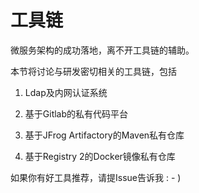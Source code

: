 # 工具链

微服务架构的成功落地，离不开工具链的辅助。

本节将讨论与研发密切相关的工具链，包括

1. Ldap及内网认证系统

2. 基于Gitlab的私有代码平台

3. 基于JFrog Artifactory的Maven私有仓库

4. 基于Registry 2的Docker镜像私有仓库

如果你有好工具推荐，请提Issue告诉我 : - )


